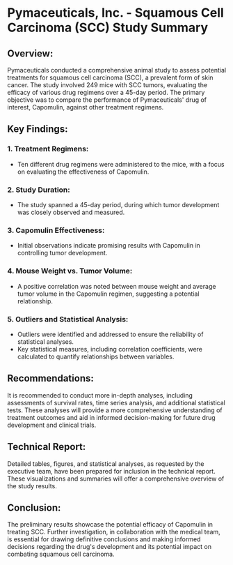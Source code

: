 # Pymaceuticals, Inc. - Squamous Cell Carcinoma (SCC) Study Summary

## Overview:
Pymaceuticals conducted a comprehensive animal study to assess potential treatments for squamous cell carcinoma (SCC), a prevalent form of skin cancer. The study involved 249 mice with SCC tumors, evaluating the efficacy of various drug regimens over a 45-day period. The primary objective was to compare the performance of Pymaceuticals' drug of interest, Capomulin, against other treatment regimens.

## Key Findings:

### 1. Treatment Regimens:
- Ten different drug regimens were administered to the mice, with a focus on evaluating the effectiveness of Capomulin.

### 2. Study Duration:
- The study spanned a 45-day period, during which tumor development was closely observed and measured.

### 3. Capomulin Effectiveness:
- Initial observations indicate promising results with Capomulin in controlling tumor development.

### 4. Mouse Weight vs. Tumor Volume:
- A positive correlation was noted between mouse weight and average tumor volume in the Capomulin regimen, suggesting a potential relationship.

### 5. Outliers and Statistical Analysis:
- Outliers were identified and addressed to ensure the reliability of statistical analyses.
- Key statistical measures, including correlation coefficients, were calculated to quantify relationships between variables.

## Recommendations:
It is recommended to conduct more in-depth analyses, including assessments of survival rates, time series analysis, and additional statistical tests. These analyses will provide a more comprehensive understanding of treatment outcomes and aid in informed decision-making for future drug development and clinical trials.

## Technical Report:
Detailed tables, figures, and statistical analyses, as requested by the executive team, have been prepared for inclusion in the technical report. These visualizations and summaries will offer a comprehensive overview of the study results.

## Conclusion:
The preliminary results showcase the potential efficacy of Capomulin in treating SCC. Further investigation, in collaboration with the medical team, is essential for drawing definitive conclusions and making informed decisions regarding the drug's development and its potential impact on combating squamous cell carcinoma.

